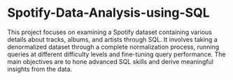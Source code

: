 # Spotify-Data-Analysis-using-SQL

This project focuses on examining a Spotify dataset containing various details about tracks, albums, and artists through SQL. It involves taking a denormalized dataset through a complete normalization process, running queries at different difficulty levels and fine-tuning query performance. The main objectives are to hone advanced SQL skills and derive meaningful insights from the data.
